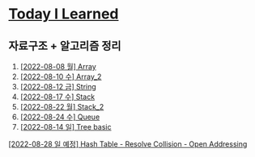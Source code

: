 # [Today I Learned](/../..)

## 자료구조 + 알고리즘 정리

1. [[2022-08-08 월] Array](./0808_Array.md)
2. [[2022-08-10 수] Array_2](./0810_Array_2.md)
3. [[2022-08-12 금] String](./0812_String.md)
4. [[2022-08-17 수] Stack](./0817_Stack.md)
5. [[2022-08-22 월] Stack_2](./0822_Stack_2.md)
6. [[2022-08-24 수] Queue](./0824_Queue.md)
7. [[2022-08-14 일] Tree basic](https://github.com/kimsixsue/CS-Study/blob/master/kimsixsue/Tree.md)

[[2022-08-28 일 예정] Hash Table - Resolve Collision - Open Addressing](https://github.com/kimsixsue/CS-Study/blob/master/kimsixsue/Open_Addressing.md)
